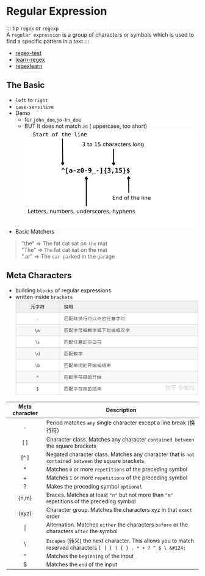# Regular Expression

::: tip
`regex` or `regexp`  
 A `regular expression` is a group of characters or symbols which is used to find a specific pattern in a text
:::
- [regex-test](https://regex101.com)
- [learn-regex](https://github.com/zeeshanu/learn-regex)
- [regexlearn](https://regexlearn.com/learn)
## The Basic
- `left` to `right`
- `case-sensitive`
- Demo
  - for `john_doe`,`jo-hn_doe`  
  - BUT It does not match `Jo` ( uppercase, too short)
![image](./imgs/regexp-en.png)
- Basic Matchers
 
>  "the" => The fat cat sat on `the` mat  
> "The" => `The` fat cat sat on the mat  
> ".ar" => The `car par`ked in the `gar`age  

## Meta Characters
- building `blocks` of regular expressions
- written inside `brackets`
![image](./imgs/1.jpg)

|Meta character|Description|
|:----:|----|
|.|Period matches `any` single character except a line break (换行符)|
|[ ]|Character class. Matches any character `contained between` the square brackets|
|[^ ]|Negated character class. Matches any character that is `not contained between` the square brackets|
|*|Matches `0` or more `repetitions` of the preceding symbol|
|+|Matches `1` or more `repetitions` of the preceding symbol|
|?|Makes the preceding symbol `optional`|
|{n,m}|Braces. Matches at least `"n"` but not more than `"m"` repetitions of the preceding symbol|
|(xyz)|Character group. Matches the characters xyz in that `exact` order|
|&#124;|Alternation. Matches `either` the characters `before` or the characters `after` the symbol|
|&#92;|`Escapes` (转义) the next character. This allows you to match reserved characters `[ ] ( ) { } . * + ? ^ $ \ &#124;`|
|^|Matches the `beginning` of the input|
|$|Matches the `end` of the input|